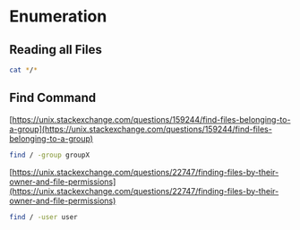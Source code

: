 # Enumeration

## Reading all Files

```bash
cat */*
```

## Find Command

[https://unix.stackexchange.com/questions/159244/find-files-belonging-to-a-group](https://unix.stackexchange.com/questions/159244/find-files-belonging-to-a-group)  
```bash
find / -group groupX
```
  
[https://unix.stackexchange.com/questions/22747/finding-files-by-their-owner-and-file-permissions](https://unix.stackexchange.com/questions/22747/finding-files-by-their-owner-and-file-permissions)  
```bash
find / -user user
```